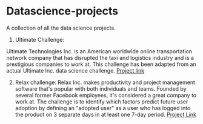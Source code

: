 # Datascience-projects
A collection of all the data science projects.  

1. Ultimate Challenge:

Ultimate Technologies Inc. is an American worldwide online transportation network company that has disrupted the taxi and logistics industry and is a prestigious companies to work at. This challenge has been adapted from an actual Ultimate Inc. data science challenge.
[Project link](https://github.com/aspiringdatascientist/Datascience-projects/blob/master/Ultimate_challenge_soluton.ipynb)

2. Relax challenge:
Relax Inc. makes productivity and project management software that's popular with both individuals and teams. Founded by several former Facebook employees, it's considered a great company to work at. The challenge is to identify  which  factors  predict  future  user
adoption by defining an "adopted user" as a user who has logged into the product on 3 separate days in at least one 7-day period.
[Project Link](https://github.com/aspiringdatascientist/Datascience-projects/blob/master/relax_challenge.ipynb)
